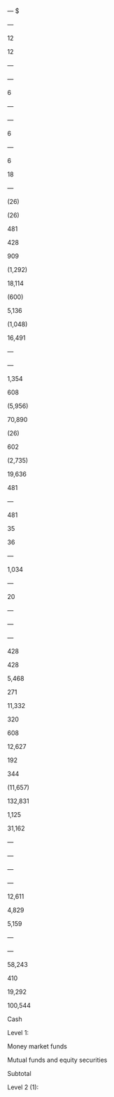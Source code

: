—  $

—

12

12

—

—

6

—

—

6

—

6

18

—

(26)

(26)

481

428

909

(1,292)

18,114

(600)

5,136

(1,048)

16,491

—

—

1,354

608

(5,956)

70,890

(26)

602

(2,735)

19,636

481

—

481

35

36

—

1,034

—

20

—

—

—

428

428

5,468

271

11,332

320

608

12,627

192

344

(11,657)

  132,831

1,125

31,162

—

—

—

—

12,611

4,829

5,159

—

—

58,243

410

19,292

100,544

Cash

Level 1:

Money market funds

Mutual funds and equity securities

Subtotal

Level 2 (1):